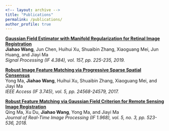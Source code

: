 ```yaml
---
<!-- layout: archive -->
title: "Publications"
permalink: /publications/
author_profile: true
---
```


<b>[Gaussian Field Estimator with Manifold Regularization for Retinal Image Registration](https://www.sciencedirect.com/science/article/pii/S0165168418303955)</b> <br>
<b>Jiahao Wang</b>, Jun Chen, Huihui Xu, Shuaibin Zhang, Xiaoguang Mei, Jun Huang, and Jiayi Ma<br>
<i>Signal Processing (IF  4.384), vol. 157, pp. 225-235, 2019.</i>

<b>[Robust Image Feature Matching via Progressive Sparse Spatial Consensus](https://ieeexplore.ieee.org/document/8089726)</b> <br>
Yong Ma, <b>Jiahao Wang</b>, Huihui Xu, Shuaibin Zhang, Xiaoguang Mei, and Jiayi Ma<br>
<i>IEEE Access (IF 3.745), vol. 5, pp. 24568-24579, 2017.</i>

<b>[Robust Feature Matching via Gaussian Field Criterion for Remote Sensing Image Registration](https://link.springer.com/article/10.1007/s11554-018-0760-5)</b> <br>
Qing Ma, Xu Du, <b>Jiahao Wang</b>, Yong Ma, and Jiayi Ma<br>
<i>Journal of Real-Time Image Processing (IF 1.968), vol. 5, no. 3, pp. 523-536, 2018.</i>


